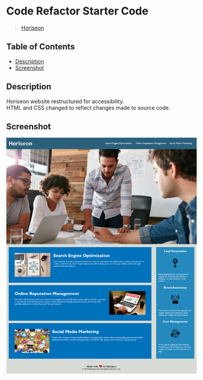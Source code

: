 # Code Refactor Starter Code
>[Horiseon](https://philippowers67.github.io/Horiseon-SocialMedia-and-Business/)
## Table of Contents
* [Description](#Description)
* [Screenshot](#Screenshot)
## Description
Horiseon website restructured for accessibility.  
HTML and CSS changed to reflect changes made to source code.
## Screenshot
![Screenshot](/assets/images/Screenshot.png)
